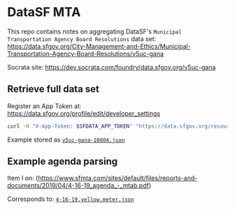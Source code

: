 # DataSF MTA

This repo contains notes on aggregating DataSF's `Municipal Transportation
Agency Board Resolutions` data set:
https://data.sfgov.org/City-Management-and-Ethics/Municipal-Transportation-Agency-Board-Resolutions/v5uc-gana

Socrata site:
https://dev.socrata.com/foundry/data.sfgov.org/v5uc-gana

## Retrieve full data set

Register an App Token at:
https://data.sfgov.org/profile/edit/developer_settings

```bash
curl -H "X-App-Token: $SFDATA_APP_TOKEN" "https://data.sfgov.org/resource/v5uc-gana.json?\$limit=10000&\$offset=0"
```

Example stored as [`v5uc-gana-10804.json`](v5uc-gana-10804.json)

## Example agenda parsing

Item I on:
(https://www.sfmta.com/sites/default/files/reports-and-documents/2019/04/4-16-19_agenda_-_mtab.pdf)

Corresponds to:
[`4-16-19.yellow.meter.json`](4-16-19.yellow.meter.json)
